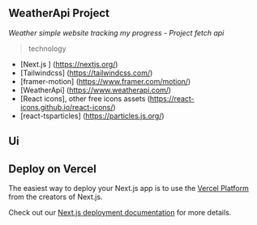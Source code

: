 ## WeatherApi Project
*Weather simple website tracking my progress - Project fetch api*
> technology
- [Next.js ] (https://nextjs.org/)
- [Tailwindcss] (https://tailwindcss.com/)
- [framer-motion] (https://www.framer.com/motion/)
- [WeatherApi] (https://www.weatherapi.com/)
- [React icons], other free icons assets (https://react-icons.github.io/react-icons/)
- [react-tsparticles] (https://particles.js.org/)

## Ui 



## Deploy on Vercel

The easiest way to deploy your Next.js app is to use the [Vercel Platform](https://vercel.com/new?utm_medium=default-template&filter=next.js&utm_source=create-next-app&utm_campaign=create-next-app-readme) from the creators of Next.js.

Check out our [Next.js deployment documentation](https://nextjs.org/docs/deployment) for more details.
